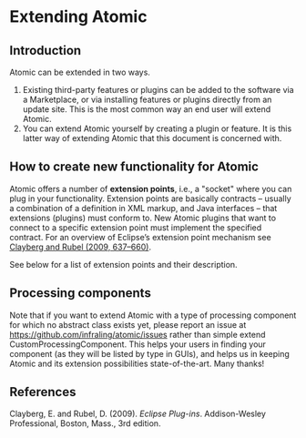 Extending Atomic
================

Introduction
------------

Atomic can be extended in two ways.

1. Existing third-party features or plugins can be added to the software via a Marketplace, or via installing features or plugins directly from an update site. This is the most common way an end user will extend Atomic.
2. You can extend Atomic yourself by creating a plugin or feature. It is this latter way of extending Atomic that this document is concerned with.

How to create new functionality for Atomic
------------------------------------------

Atomic offers a number of **extension points**, i.e., a "socket" where you can plug in your functionality. Extension points are basically contracts – usually a combination of a definition in XML markup, and Java interfaces – that extensions (plugins) must conform to. New Atomic plugins that want to connect to a specific extension point must implement the specified contract. For an overview of Eclipse’s extension point mechanism see <a href="#eclipse-plugins">Clayberg and Rubel (2009, 637–660)</a>.
  

See below for a list of extension points and their description.

Processing components
---------------------

Note that if you want to extend Atomic with a type of processing component for which no abstract class exists yet, please report an issue at https://github.com/infraling/atomic/issues rather than simple extend CustomProcessingComponent. This helps your users in finding your component (as they will be listed by type in GUIs), and helps us in keeping Atomic and its extension possibilities state-of-the-art. Many thanks!

References
----------

<a name="eclipse-plugins"></a>Clayberg, E. and Rubel, D. (2009). *Eclipse Plug-ins*. Addison-Wesley Professional, Boston, Mass., 3rd edition.
